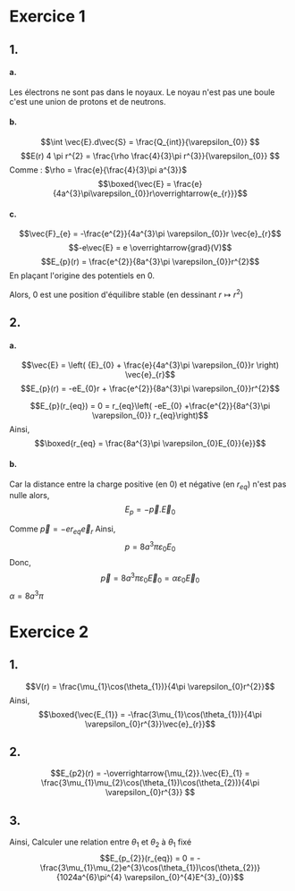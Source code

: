 # Exercice 1
## 1.
#### a.
Les électrons ne sont pas dans le noyaux. 
Le noyau n'est pas une boule c'est une union de protons et de neutrons.

#### b.
$$\int \vec{E}.d\vec{S} = \frac{Q_{int}}{\varepsilon_{0}} $$
$$E(r) 4 \pi r^{2} = \frac{\rho  \frac{4}{3}\pi r^{3}}{\varepsilon_{0}} $$
Comme : $\rho = \frac{e}{\frac{4}{3}\pi a^{3}}$
$$\boxed{\vec{E} = \frac{e}{4a^{3}\pi\varepsilon_{0}}r\overrightarrow{e_{r}}}$$

#### c.
$$\vec{F}_{e} = -\frac{e^{2}}{4a^{3}\pi \varepsilon_{0}}r \vec{e}_{r}$$
$$-e\vec{E} = e \overrightarrow{grad}(V)$$
$$E_{p}(r) = \frac{e^{2}}{8a^{3}\pi \varepsilon_{0}}r^{2}$$
En plaçant l'origine des potentiels en $0$.

Alors, $0$ est une position d'équilibre stable (en dessinant $r \mapsto r^{2}$)
	
## 2.
#### a.
$$\vec{E} = \left( {E}_{0} + \frac{e}{4a^{3}\pi \varepsilon_{0}}r \right) \vec{e}_{r}$$
$$E_{p}(r) = -eE_{0}r + \frac{e^{2}}{8a^{3}\pi \varepsilon_{0}}r^{2}$$

$$E_{p}(r_{eq}) = 0 = r_{eq}\left( -eE_{0} +\frac{e^{2}}{8a^{3}\pi \varepsilon_{0}} r_{eq}\right)$$
Ainsi, 
$$\boxed{r_{eq} = \frac{8a^{3}\pi \varepsilon_{0}E_{0}}{e}}$$

#### b.
Car la distance entre la charge positive (en 0) et négative (en $r_{eq}$) n'est pas nulle alors, 
$$E_{p} = -\vec{p}.\vec{E}_{0}$$

Comme $\vec{p} = -er_{eq}\vec{e}_{r}$
Ainsi, 
$$p = 8a^{3}\pi \varepsilon_{0}E_{0}$$
Donc, 
$$\vec{p} = 8a^{3}\pi \varepsilon_{0}\vec{E}_{0} = \alpha \varepsilon_{0} \vec{E}_{0}$$
$\alpha = 8a^{3}\pi$

# Exercice 2
## 1.
$$V(r) = \frac{\mu_{1}\cos(\theta_{1})}{4\pi \varepsilon_{0}r^{2}}$$
Ainsi, 
$$\boxed{\vec{E_{1}} = -\frac{3\mu_{1}\cos(\theta_{1})}{4\pi \varepsilon_{0}r^{3}}\vec{e}_{r}}$$

## 2.
$$E_{p2}(r) = -\overrightarrow{\mu_{2}}.\vec{E}_{1} = \frac{3\mu_{1}\mu_{2}\cos(\theta_{1})\cos(\theta_{2})}{4\pi \varepsilon_{0}r^{3}} $$

## 3.
Ainsi, 
Calculer une relation entre $\theta_{1}$ et $\theta_{2}$ à $\theta_{1}$ fixé
$$E_{p_{2}}(r_{eq}) = 0 = -\frac{3\mu_{1}\mu_{2}e^{3}\cos(\theta_{1})\cos(\theta_{2})}{1024a^{6}\pi^{4} \varepsilon_{0}^{4}E^{3}_{0}}$$

